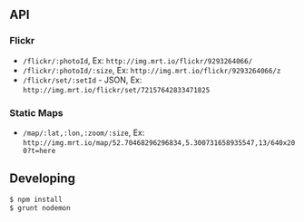 ## API

### Flickr

- `/flickr/:photoId`, Ex: `http://img.mrt.io/flickr/9293264066/`
- `/flickr/:photoId/:size`, Ex: `http://img.mrt.io/flickr/9293264066/z`
- `/flickr/set/:setId` - JSON, Ex: `http://img.mrt.io/flickr/set/72157642833471825`

### Static Maps

- `/map/:lat,:lon,:zoom/:size`, Ex: `http://img.mrt.io/map/52.70468296296834,5.300731658935547,13/640x200?t=here`

## Developing

``` sh
$ npm install
$ grunt nodemon

```
